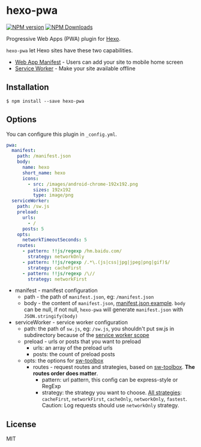 # hexo-pwa

[![NPM version](https://badge.fury.io/js/hexo-pwa.svg)](http://badge.fury.io/js/hexo-pwa) [![NPM Downloads](https://img.shields.io/npm/dm/hexo-pwa.svg?maxAge=3600)](https://www.npmjs.com/package/hexo-pwa)


Progressive Web Apps (PWA) plugin for [Hexo](https://hexo.io/).

`hexo-pwa` let Hexo sites have these two  capabilities.

-  [Web App Manifest](https://developer.mozilla.org/en-US/docs/Web/Manifest) - Users can add your site to mobile home screen
- [Service Worker](https://developers.google.com/web/fundamentals/primers/service-workers/) - Make your site available offline

## Installation

```shell
$ npm install --save hexo-pwa
```

## Options

You can configure this plugin in `_config.yml`.

```yaml
pwa:
  manifest:
    path: /manifest.json
    body:
      name: hexo
      short_name: hexo
      icons:
        - src: /images/android-chrome-192x192.png
          sizes: 192x192
          type: image/png
  serviceWorker:
    path: /sw.js
    preload:
      urls:
        - /
      posts: 5
    opts:
      networkTimeoutSeconds: 5
    routes:
      - pattern: !!js/regexp /hm.baidu.com/
        strategy: networkOnly
      - pattern: !!js/regexp /.*\.(js|css|jpg|jpeg|png|gif)$/
        strategy: cacheFirst
      - pattern: !!js/regexp /\//
        strategy: networkFirst
```

- manifest - manifest configuration
	- path - the path of `manifest.json`, eg: `/manifest.json`
	- body - the content of `manifest.json`,  [manifest.json example](https://developer.mozilla.org/en-US/docs/Web/Manifest). `body` can be null, if not null, `hexo-pwa` will generate `manifest.json` with `JSON.stringify(body)`
- serviceWorker - service worker configuration
	- path: the path of `sw.js`, eg: `/sw.js`, you shouldn't put sw.js in subdirectory because of the [service worker scope](https://developers.google.com/web/ilt/pwa/introduction-to-service-worker#registration_and_scope)
	- preload - urls or posts that you want to preload
		- urls: an array of the preload urls
		- posts: the count of preload posts
  - opts: the options for [sw-toolbox](https://googlechromelabs.github.io/sw-toolbox/api.html#options)
	- routes - request routes and strategies, based on [sw-toolbox](https://googlechromelabs.github.io/sw-toolbox/#main). **The routes order does matter**.
		- pattern: url pattern, this config can be express-style or RegExp
		- strategy: the strategy you want to choose. [All strategies](https://googlechromelabs.github.io/sw-toolbox/api.html#options): `cacheFirst`, `networkFirst`, `cacheOnly`, `networkOnly`, `fastest`. Caution: Log requests should use `networkOnly` strategy.

## License

MIT
